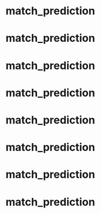 # match_prediction
# match_prediction
# match_prediction
# match_prediction
# match_prediction
# match_prediction
# match_prediction
# match_prediction
